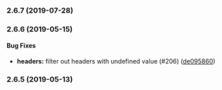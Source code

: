 <a name="2.6.7"></a>
### 2.6.7 (2019-07-28)


<a name="2.6.6"></a>
### 2.6.6 (2019-05-15)


#### Bug Fixes

* **headers:** filter out headers with undefined value (#206) ([de095860](https://github.com/restify/clients.git/commit/de095860))


<a name="2.6.5"></a>
### 2.6.5 (2019-05-13)

